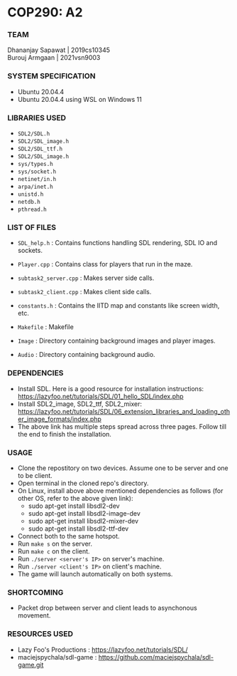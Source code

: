 # COP290: A2

### TEAM
Dhananjay Sapawat | 2019cs10345 <br>
Burouj Armgaan | 2021vsn9003

### SYSTEM SPECIFICATION
- Ubuntu 20.04.4
- Ubuntu 20.04.4 using WSL on Windows 11

### LIBRARIES USED
- `SDL2/SDL.h`
- `SDL2/SDL_image.h`
- `SDL2/SDL_ttf.h`
- `SDL2/SDL_image.h`
- `sys/types.h`
- `sys/socket.h`
- `netinet/in.h`
- `arpa/inet.h`
- `unistd.h`
- `netdb.h`
- `pthread.h`

### LIST OF FILES
- `SDL_help.h` : Contains functions handling SDL rendering, SDL IO and sockets.

- `Player.cpp` : Contains class for players that run in the maze.

- `subtask2_server.cpp` : Makes server side calls.

- `subtask2_client.cpp` : Makes client side calls.

- `constants.h` : Contains the IITD map and constants like screen width, etc.

- `Makefile` : Makefile

- `Image` : Directory containing background images and player images.

- `Audio` : Directory containing background audio.

### DEPENDENCIES
- Install SDL. Here is a good resource for installation instructions: https://lazyfoo.net/tutorials/SDL/01_hello_SDL/index.php
- Install SDL2_image, SDL2_ttf, SDL2_mixer: https://lazyfoo.net/tutorials/SDL/06_extension_libraries_and_loading_other_image_formats/index.php
- The above link has multiple steps spread across three pages. Follow till the end to finish the installation.

### USAGE

- Clone the repostitory on two devices. Assume one to be server and one to be client.
- Open terminal in the cloned repo's directory.
- On Linux, install above above mentioned dependencies as follows (for other OS, refer to the above given link):
	- sudo apt-get install libsdl2-dev
	- sudo apt-get install libsdl2-image-dev
	- sudo apt-get install libsdl2-mixer-dev
	- sudo apt-get install libsdl2-ttf-dev
- Connect both to the same hotspot.
- Run `make s` on the server.
- Run `make c` on the client.
- Run `./server <server's IP>` on server's machine.
- Run `./server <client's IP>` on client's machine.
- The game will launch automatically on both systems.

### SHORTCOMING
- Packet drop between server and client leads to asynchonous movement.

### RESOURCES USED
- Lazy Foo's Productions : https://lazyfoo.net/tutorials/SDL/
- maciejspychala/sdl-game : https://github.com/maciejspychala/sdl-game.git
